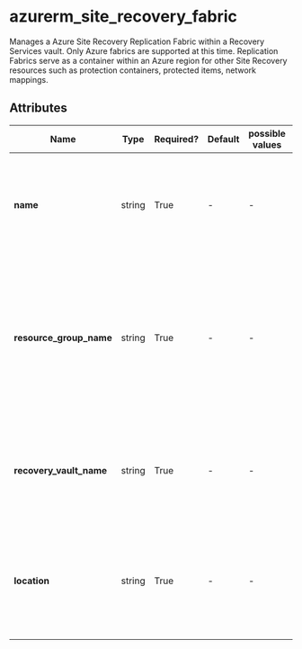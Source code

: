 # azurerm_site_recovery_fabric

Manages a Azure Site Recovery Replication Fabric within a Recovery Services vault. Only Azure fabrics are supported at this time. Replication Fabrics serve as a container within an Azure region for other Site Recovery resources such as protection containers, protected items, network mappings.

## Attributes

| Name | Type | Required? | Default  | possible values | Description |
| ---- | ---- | --------- | -------- | ----------- | ----------- |
| **name** | string | True | -  |  -  | The name of the network mapping. Changing this forces a new resource to be created. | 
| **resource_group_name** | string | True | -  |  -  | Name of the resource group where the vault that should be updated is located. Changing this forces a new resource to be created. | 
| **recovery_vault_name** | string | True | -  |  -  | The name of the vault that should be updated. Changing this forces a new resource to be created. | 
| **location** | string | True | -  |  -  | In what region should the fabric be located. Changing this forces a new resource to be created. | 


